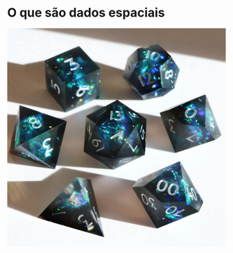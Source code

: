 # O que são dados espaciais

![Dados espaciais](assets/images/Deepsp-fullset.png)

<!-- #### Refência das imagens
[Euclid Deep Field South, 16x zoom](https://www.esa.int/ESA_Multimedia/Images/2025/03/Euclid_Deep_Field_South_16x_zoom)

[Everything Dice - Deep Space](https://everythingdice.com/products/deep-space-handmade-sharp-edge-7-piece-dice-set) https://everythingdice.com/cdn/shop/files/Deepsp-fullset.png?v=1715375747&width=1946

[Everything Dice - Hologram Gems](https://everythingdice.com/products/hologram-gems-handmade-sharp-edge-7-piece-dice-set) https://everythingdice.com/cdn/shop/files/Hologram-fullset.png?v=1709315221&width=1946 -->